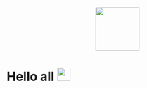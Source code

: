 <div id="header" align="center">
  <img src="https://media.giphy.com/media/M9gbBd9nbDrOTu1Mqx/giphy.gif" width="100"/>
</div>
<centre><h1>
  Hello all
  <img src="https://media.giphy.com/media/hvRJCLFzcasrR4ia7z/giphy.gif" width="30px"/>
  </centre>
    </h1>
